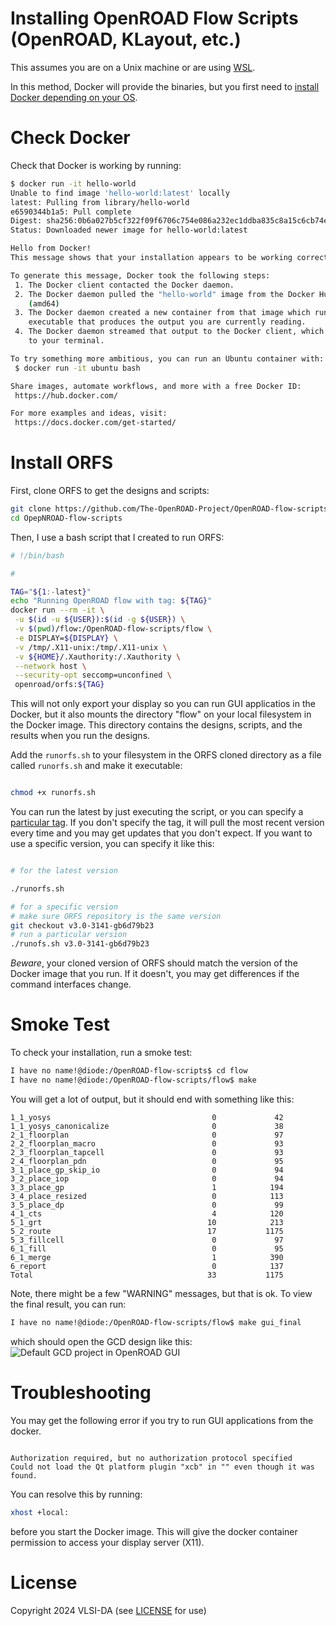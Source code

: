 # Installing OpenROAD Flow Scripts (OpenROAD, KLayout, etc.)

This assumes you are on a Unix machine or are using [WSL](wsl.md).

In this method, Docker will provide the binaries, but you first need to [install
Docker depending on your OS](docker.md).

# Check Docker

Check that Docker is working by running:

```bash
$ docker run -it hello-world
Unable to find image 'hello-world:latest' locally
latest: Pulling from library/hello-world
e6590344b1a5: Pull complete
Digest: sha256:0b6a027b5cf322f09f6706c754e086a232ec1ddba835c8a15c6cb74ef0d43c29
Status: Downloaded newer image for hello-world:latest

Hello from Docker!
This message shows that your installation appears to be working correctly.

To generate this message, Docker took the following steps:
 1. The Docker client contacted the Docker daemon.
 2. The Docker daemon pulled the "hello-world" image from the Docker Hub.
    (amd64)
 3. The Docker daemon created a new container from that image which runs the
    executable that produces the output you are currently reading.
 4. The Docker daemon streamed that output to the Docker client, which sent it
    to your terminal.

To try something more ambitious, you can run an Ubuntu container with:
 $ docker run -it ubuntu bash

Share images, automate workflows, and more with a free Docker ID:
 https://hub.docker.com/

For more examples and ideas, visit:
 https://docs.docker.com/get-started/

```

# Install ORFS

First, clone ORFS to get the designs and scripts:

```bash
git clone https://github.com/The-OpenROAD-Project/OpenROAD-flow-scripts.git
cd OpepNROAD-flow-scripts
```

Then, I use a bash script that I created to run ORFS:

```bash
# !/bin/bash

#

TAG="${1:-latest}"
echo "Running OpenROAD flow with tag: ${TAG}"
docker run --rm -it \
 -u $(id -u ${USER}):$(id -g ${USER}) \
 -v $(pwd)/flow:/OpenROAD-flow-scripts/flow \
 -e DISPLAY=${DISPLAY} \
 -v /tmp/.X11-unix:/tmp/.X11-unix \
 -v ${HOME}/.Xauthority:/.Xauthority \
 --network host \
 --security-opt seccomp=unconfined \
 openroad/orfs:${TAG}

```

This will not only export your display so you can run GUI applicatios in the Docker, but it also
mounts the directory "flow" on your local filesystem in the Docker image. This directory contains the
designs, scripts, and the results when you run the designs.

Add the ```runorfs.sh``` to your filesystem in the ORFS cloned directory as a
file called ```runorfs.sh``` and make it executable:

```bash

chmod +x runorfs.sh

```

You can run the latest by just executing the script, or you can specify a [particular tag](https://hub.docker.com/r/openroad/orfs/tags). If you
don't specify the tag, it will pull the most recent version every time and you may get updates
that you don't expect. If you want to use a specific version, you can specify it like this:

```bash

# for the latest version

./runorfs.sh

# for a specific version
# make sure ORFS repository is the same version
git checkout v3.0-3141-gb6d79b23
# run a particular version
./runofs.sh v3.0-3141-gb6d79b23

````

*Beware*, your cloned version of ORFS should match the version of the Docker image that you run. If it doesn't,
you may get differences if the command interfaces change.

# Smoke Test

To check your installation, run a smoke test:

```bash
I have no name!@diode:/OpenROAD-flow-scripts$ cd flow
I have no name!@diode:/OpenROAD-flow-scripts/flow$ make

```

You will get a lot of output, but it should end with something like this:

```
1_1_yosys                                    0             42
1_1_yosys_canonicalize                       0             38
2_1_floorplan                                0             97
2_2_floorplan_macro                          0             93
2_3_floorplan_tapcell                        0             93
2_4_floorplan_pdn                            0             95
3_1_place_gp_skip_io                         0             94
3_2_place_iop                                0             94
3_3_place_gp                                 1            194
3_4_place_resized                            0            113
3_5_place_dp                                 0             99
4_1_cts                                      4            120
5_1_grt                                     10            213
5_2_route                                   17           1175
5_3_fillcell                                 0             97
6_1_fill                                     0             95
6_1_merge                                    1            390
6_report                                     0            137
Total                                       33           1175
```

Note, there might be a few "WARNING" messages, but that is ok.
To view the final result, you can run:

```bash
I have no name!@diode:/OpenROAD-flow-scripts/flow$ make gui_final
```

which should open the GCD design like this:
![Default GCD project in OpenROAD GUI](orfs/orfs_gcd_gui.png)

# Troubleshooting

You may get the following error if you try to run GUI applications from the docker.

```

Authorization required, but no authorization protocol specified
Could not load the Qt platform plugin "xcb" in "" even though it was found.

```

You can resolve this by running:

```bash
xhost +local:
```

before you start the Docker image. This will give the docker container
permission to access your display server (X11).

# License

Copyright 2024 VLSI-DA (see [LICENSE](LICENSE) for use)
